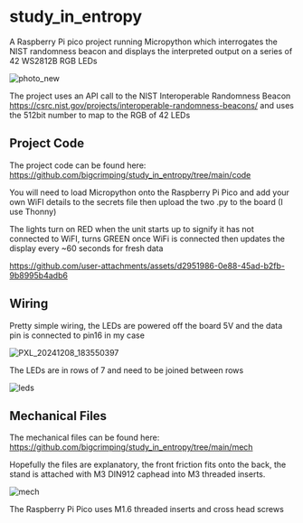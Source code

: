 # study_in_entropy

A Raspberry Pi pico project running Micropython which interrogates the NIST randomness beacon and displays the interpreted output on a series of 42 WS2812B RGB LEDs

![photo_new](https://github.com/user-attachments/assets/26def34b-f47a-4962-a53e-559a804cdda8)



The project uses an API call to the NIST Interoperable Randomness Beacon https://csrc.nist.gov/projects/interoperable-randomness-beacons/ and uses the 512bit number to map to the RGB of 42 LEDs

## Project Code

The project code can be found here: https://github.com/bigcrimping/study_in_entropy/tree/main/code

You will need to load Micropython onto the Raspberry Pi Pico and add your own WiFI details to the secrets file then upload the two .py to the board (I use Thonny)

The lights turn on RED when the unit starts up to signify it has not connected to WiFI, turns GREEN once WiFi is connected then updates the display every ~60 seconds for fresh data



https://github.com/user-attachments/assets/d2951986-0e88-45ad-b2fb-9b8995b4adb6



## Wiring

Pretty simple wiring, the LEDs are powered off the board 5V and the data pin is connected to pin16 in my case

![PXL_20241208_183550397](https://github.com/user-attachments/assets/8205d631-c448-4963-a02e-ccc2876c934c)

The LEDs are in rows of 7 and need to be joined between rows

![leds](https://github.com/user-attachments/assets/d84263f3-3c0e-4c1b-b9ac-a2d2a1e6bca2)

## Mechanical Files

The mechanical files can be found here: https://github.com/bigcrimping/study_in_entropy/tree/main/mech

Hopefully the files are explanatory, the front friction fits onto the back, the stand is attached with M3 DIN912 caphead into M3 threaded inserts.

![mech](https://github.com/user-attachments/assets/47684f5b-1c22-4c9e-87ec-452cd7ebce41)


The Raspberry Pi Pico uses M1.6 threaded inserts and cross head screws
